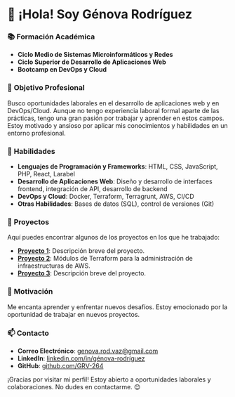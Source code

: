 # 👋 ¡Hola! Soy Génova Rodríguez 

### 📚 **Formación Académica**
- **Ciclo Medio de Sistemas Microinformáticos y Redes**
- **Ciclo Superior de Desarrollo de Aplicaciones Web**
- **Bootcamp en DevOps y Cloud**

### 💼 **Objetivo Profesional**
Busco oportunidades laborales en el desarrollo de aplicaciones web y en DevOps/Cloud. Aunque no tengo experiencia laboral formal aparte de las prácticas, tengo una gran pasión por trabajar y aprender en estos campos. Estoy motivado y ansioso por aplicar mis conocimientos y habilidades en un entorno profesional.

### 🚀 **Habilidades**
- **Lenguajes de Programación y Frameworks**: HTML, CSS, JavaScript, PHP, React, Larabel
- **Desarrollo de Aplicaciones Web**: Diseño y desarrollo de interfaces frontend, integración de API, desarrollo de backend
- **DevOps y Cloud**: Docker, Terraform, Terragrunt, AWS, CI/CD
- **Otras Habilidades**: Bases de datos (SQL), control de versiones (Git)

### 📁 **Proyectos**
Aquí puedes encontrar algunos de los proyectos en los que he trabajado:
- [**Proyecto 1**](#): Descripción breve del proyecto.
- [**Proyecto 2**](#): Módulos de Terraform para la administración de infraestructuras de AWS.
- [**Proyecto 3**](#): Descripción breve del proyecto.

### 🌟 **Motivación**
Me encanta aprender y enfrentar nuevos desafíos. Estoy emocionado por la oportunidad de trabajar en nuevos proyectos.

### 📫 **Contacto**
- **Correo Electrónico**: [genova.rod.vaz@gmail.com](mailto:genova.rod.vaz@gmail.com)
- **LinkedIn**: [linkedin.com/in/génova-rodríguez](www.linkedin.com/in/génova-rodríguez)
- **GitHub**: [github.com/GRV-264](https://github.com/GRV-264)

¡Gracias por visitar mi perfil! Estoy abierto a oportunidades laborales y colaboraciones. No dudes en contactarme. 😊


